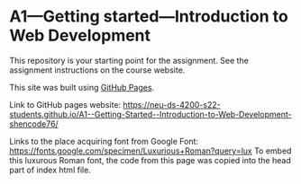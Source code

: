 # A1—Getting started—Introduction to Web Development

This repository is your starting point for the assignment. See the assignment instructions on the course website.

This site was built using [GitHub Pages](https://pages.github.com/).

Link to GitHub pages website: <https://neu-ds-4200-s22-students.github.io/A1--Getting-Started--Introduction-to-Web-Development-shencode76/>

Links to the place acquiring font from Google Font: <https://fonts.google.com/specimen/Luxurious+Roman?query=lux>
To embed this luxurous Roman font, the code from this page was copied into the head part of index html file. 